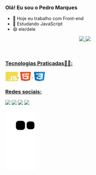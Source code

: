 ### Olá! Eu sou o Pedro Marques

- 🔭 Hoje eu trabalho com Front-end
- 🌱 Estudando JavaScript
- 😄 ele/dele

<div align="center">
  <a href="https://github.com/pedromarques-dev">
  <img height="180em" src="https://github-readme-stats.vercel.app/api?username=pedromarques-dev&show_icons=true&theme=tokyonight&include_all_commits=true&count_private=true"/>
  <img height="180em" src="https://github-readme-stats.vercel.app/api/top-langs/?username=pedromarques-dev&layout=compact&langs_count=7&theme=tokyonight"/>
</div>
<br>
  
<div style="display: inline_block"><br>
  <h3>Tecnologias Praticadas👨‍💻:</h3>
  <img align="center" alt="Rafa-Js" height="30" width="40" src="https://raw.githubusercontent.com/devicons/devicon/master/icons/javascript/javascript-plain.svg">
  <img align="center" alt="Rafa-HTML" height="30" width="40" src="https://raw.githubusercontent.com/devicons/devicon/master/icons/html5/html5-original.svg">
  <img align="center" alt="Rafa-CSS" height="30" width="40" src="https://raw.githubusercontent.com/devicons/devicon/master/icons/css3/css3-original.svg">
</div>
  
<div> 
  <h3>Redes sociais:</h3>
  <a href="https://instagram.com/p_marques7" target="_blank"><img src="https://img.shields.io/badge/-Instagram-%23E4405F?style=for-the-badge&logo=instagram&logoColor=white" target="_blank"></a>
 	<a href="https://www.twitch.tv/pmseven7" target="_blank"><img src="https://img.shields.io/badge/Twitch-9146FF?style=for-the-badge&logo=twitch&logoColor=white" target="_blank"></a>
  <a href = "mailto:phmarkessz7@gmail.com"><img src="https://img.shields.io/badge/-Gmail-%23333?style=for-the-badge&logo=gmail&logoColor=white" target="_blank"></a>
  <a href="https://www.linkedin.com/in/pedromarques-dev" target="_blank"><img src="https://img.shields.io/badge/-LinkedIn-%230077B5?style=for-the-badge&logo=linkedin&logoColor=white" target="_blank"></a> 
</div>
  
  
![Snake animation](https://github.com/pedromarques-dev/pedromarques-dev/blob/output/github-contribution-grid-snake.svg)
